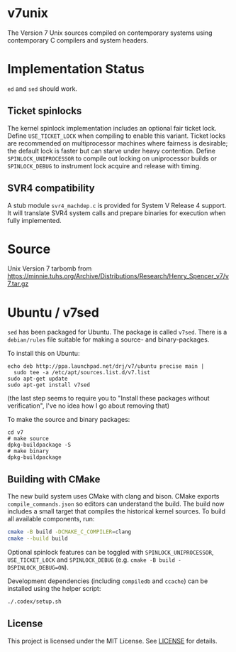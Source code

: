 # v7unix

The Version 7 Unix sources compiled on contemporary systems using
contemporary C compilers and system headers.

# Implementation Status

`ed` and `sed` should work.

## Ticket spinlocks

The kernel spinlock implementation includes an optional fair ticket
lock.  Define `USE_TICKET_LOCK` when compiling to enable this variant.
Ticket locks are recommended on multiprocessor machines where fairness
is desirable; the default lock is faster but can starve under heavy
contention.  Define `SPINLOCK_UNIPROCESSOR` to compile out locking on
uniprocessor builds or `SPINLOCK_DEBUG` to instrument lock acquire and
release with timing.

## SVR4 compatibility

A stub module `svr4_machdep.c` is provided for System V Release 4 support. It will translate SVR4 system calls and prepare binaries for execution when fully implemented.

# Source

Unix Version 7 tarbomb from https://minnie.tuhs.org/Archive/Distributions/Research/Henry_Spencer_v7/v7.tar.gz

# Ubuntu / v7sed

`sed` has been packaged for Ubuntu. The package is called
`v7sed`.  There is a `debian/rules` file suitable for making a source-
and binary-packages.

To install this on Ubuntu:

```
echo deb http://ppa.launchpad.net/drj/v7/ubuntu precise main |
  sudo tee -a /etc/apt/sources.list.d/v7.list
sudo apt-get update
sudo apt-get install v7sed
```

(the last step seems to require you to "Install these packages
without verification", I've no idea how I go about removing
that)

To make the source and binary packages:

```
cd v7
# make source
dpkg-buildpackage -S
# make binary
dpkg-buildpackage
```

## Building with CMake

The new build system uses CMake with clang and bison.  CMake exports
`compile_commands.json` so editors can understand the build.  The build
now includes a small target that compiles the historical kernel sources.
To build all available components, run:

```sh
cmake -B build -DCMAKE_C_COMPILER=clang
cmake --build build
```
Optional spinlock features can be toggled with `SPINLOCK_UNIPROCESSOR`, `USE_TICKET_LOCK` and `SPINLOCK_DEBUG` (e.g. `cmake -B build -DSPINLOCK_DEBUG=ON`).

Development dependencies (including `compiledb` and `ccache`) can be installed
using the helper script:

```sh
./.codex/setup.sh
```

## License

This project is licensed under the MIT License. See [LICENSE](LICENSE) for details.

